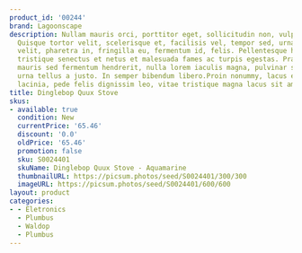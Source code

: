 ```yaml
---
product_id: '00244'
brand: Lagoonscape
description: Nullam mauris orci, porttitor eget, sollicitudin non, vulputate id, risus.
  Quisque tortor velit, scelerisque et, facilisis vel, tempor sed, urna. Integer sem
  velit, pharetra in, fringilla eu, fermentum id, felis. Pellentesque habitant morbi
  tristique senectus et netus et malesuada fames ac turpis egestas. Praesent pretium,
  mauris sed fermentum hendrerit, nulla lorem iaculis magna, pulvinar scelerisque
  urna tellus a justo. In semper bibendum libero.Proin nonummy, lacus eget pulvinar
  lacinia, pede felis dignissim leo, vitae tristique magna lacus sit amet eros.
title: Dinglebop Quux Stove
skus:
- available: true
  condition: New
  currentPrice: '65.46'
  discount: '0.0'
  oldPrice: '65.46'
  promotion: false
  sku: S0024401
  skuName: Dinglebop Quux Stove - Aquamarine
  thumbnailURL: https://picsum.photos/seed/S0024401/300/300
  imageURL: https://picsum.photos/seed/S0024401/600/600
layout: product
categories:
- - Eletronics
  - Plumbus
  - Waldop
  - Plumbus
---
```

